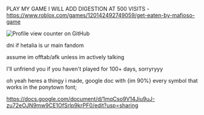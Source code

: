 PLAY MY GAME I WILL ADD DIGESTION AT 500 VISITS - https://www.roblox.com/games/120142492749059/get-eaten-by-mafioso-game

![Profile view counter on GitHub](https://komarev.com/ghpvc/?username=eveleen-evee&color=yellow&style=for-the-badge)

dni if hetalia is ur main fandom

assume im offtab/afk unless im actively talking

I'll unfriend you if you haven't played for 100+ days, sorryryyy

oh yeah heres a thingy i made, google doc with {im 90%} every symbol that works in the ponytown font; 

https://docs.google.com/document/d/1mqCso9V14Jiu9uJ-zu72eOJN9mw9CE1OfSrlp9krPF0/edit?usp=sharing
